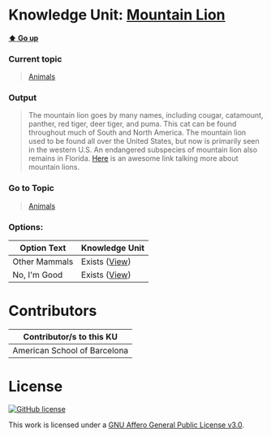 # Knowledge Unit: [Mountain Lion](../../knowledge_units/animals/mountain-lion.md)

#### [:arrow_up: Go up](../../topics/animals.md)
### Current topic
> [Animals](../../topics/animals.md)
### Output
> The mountain lion goes by many names, including cougar, catamount, panther, red tiger, deer tiger, and puma. This cat can be found throughout much of South and North America. The mountain lion used to be found all over the United States, but now is primarily seen in the western U.S. An endangered subspecies of mountain lion also remains in Florida. [Here](https://www.nwf.org/Educational-Resources/Wildlife-Guide/Mammals/Mountain-Lion) is an awesome link talking more about mountain lions.
### Go to Topic
> [Animals](../../topics/animals.md)

### Options: 

| Option Text | Knowledge Unit |
| - | - |  
| Other Mammals  |  Exists ([View](../../knowledge_units/animals/other-mammals.md))  |  
| No, I&#039;m Good  |  Exists ([View](../../knowledge_units/animals/no-im-good.md))  | 

# Contributors

| Contributor/s to this KU |
| - | 
| American School of Barcelona |

# License
[![GitHub license](https://img.shields.io/github/license/inbrainz/cerebro)](https://github.com/inbrainz/cerebro/blob/master/LICENSE)

This work is licensed under a [GNU Affero General Public License v3.0](https://www.gnu.org/licenses/agpl-3.0.txt).